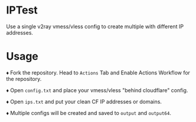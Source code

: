 # IPTest
Use a single v2ray vmess/vless config to create multiple with different IP addresses.

# Usage

♦️ Fork the repository. Head to `Actions` Tab and Enable Actions Workflow for the repository.

♦️ Open `config.txt` and place your vmess/vless "behind cloudflare" config.

♦️ Open `ips.txt` and put your clean CF IP addresses or domains.

♦️ Multiple configs will be created and saved to `output` and `output64`.
